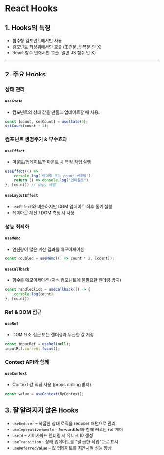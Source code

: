 # React Hooks

## 1. Hooks의 특징
- 함수형 컴포넌트에서만 사용
- 컴포넌트 최상위에서만 호출 (조건문, 반복문 안 X)
- React 함수 안에서만 호출 (일반 JS 함수 안 X)

---

## 2. 주요 Hooks

### 상태 관리

#### `useState`
- 컴포넌트의 상태 값을 만들고 업데이트할 때 사용.
```jsx
const [count, setCount] = useState(0);
setCount(count + 1);
```

### 컴포넌트 생명주기 & 부수효과

#### `useEffect`
- 마운트/업데이트/언마운트 시 특정 작업 실행
```jsx
useEffect(() => {
    console.log('렌더링 또는 count 변경됨')
    return () => console.log("언마운트")
}, [count]) // deps 배열
```

#### `useLayoutEffect`
- `useEffect`와 비슷하지만 DOM 업데이트 직후 동기 실행
- 레이아웃 계산 / DOM 측정 시 사용

### 성능 최적화

#### `useMemo`
- 연산량이 많은 계산 결과를 메모이제이션
```jsx
const doubled = useMemo(() => count * 2, [count]);
```

#### `useCallback`
- 함수를 메모이제이션 (자식 컴포넌트에 불필요한 렌더링 방지)
```jsx
const handleClick = useCallback(() => {
    console.log(count)
}, [count])
```

### Ref & DOM 접근

#### `useRef`
- DOM 요소 접근 또는 렌더링과 무관한 값 저장
```jsx
const inputRef = useRef(null);
inputRef.current.focus();
```

### Context API와 함께

#### `useContext`
- Context 값 직접 사용 (props drilling 방지)
```jsx
const value = useContext(MyContext);
```

## 3. 잘 알려지지 않은 Hooks
- `useReducer` – 복잡한 상태 로직을 reducer 패턴으로 관리
- `useImperativeHandle` – forwardRef와 함께 커스텀 ref 제어
- `useId` – 서버사이드 렌더링 시 유니크 ID 생성
- `useTransition` – 상태 업데이트를 "덜 급한 작업"으로 표시
- `useDeferredValue` – 값 업데이트를 지연시켜 성능 향상